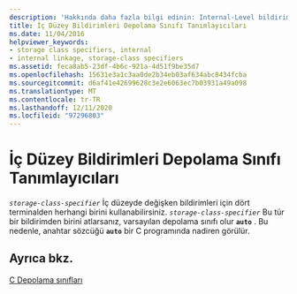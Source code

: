 ```yaml
---
description: 'Hakkında daha fazla bilgi edinin: Internal-Level bildirimleri için Storage-Class belirticileri'
title: İç Düzey Bildirimleri Depolama Sınıfı Tanımlayıcıları
ms.date: 11/04/2016
helpviewer_keywords:
- storage class specifiers, internal
- internal linkage, storage-class specifiers
ms.assetid: feca8ab5-23df-4b6c-921a-4d51f9be35d7
ms.openlocfilehash: 15631e3a1c3aa0de2b34eb03af634abc8434fcba
ms.sourcegitcommit: d6af41e42699628c3e2e6063ec7b03931a49a098
ms.translationtype: MT
ms.contentlocale: tr-TR
ms.lasthandoff: 12/11/2020
ms.locfileid: "97296803"
---
```

# <a name="storage-class-specifiers-for-internal-level-declarations"></a>İç Düzey Bildirimleri Depolama Sınıfı Tanımlayıcıları

*`storage-class-specifier`* İç düzeyde değişken bildirimleri için dört terminalden herhangi birini kullanabilirsiniz. *`storage-class-specifier`* Bu tür bir bildirimden birini atlarsanız, varsayılan depolama sınıfı olur **`auto`** . Bu nedenle, anahtar sözcüğü **`auto`** bir C programında nadiren görülür.

## <a name="see-also"></a>Ayrıca bkz.

[C Depolama sınıfları](../c-language/c-storage-classes.md)
